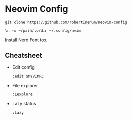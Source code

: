 # Neovim Config

```
git clone https://github.com/robertIngrum/neovim-config

ln -s ~/path/to/dir ~/.config/nvim
```

Install Nerd Font too.

## Cheatsheet

- Edit config
    ```
    :edit $MYVIMRC
    ```

- File explorer
    ```
    :Lexplore 
    ```

- Lazy status
    ```
    :Lazy
    ```

